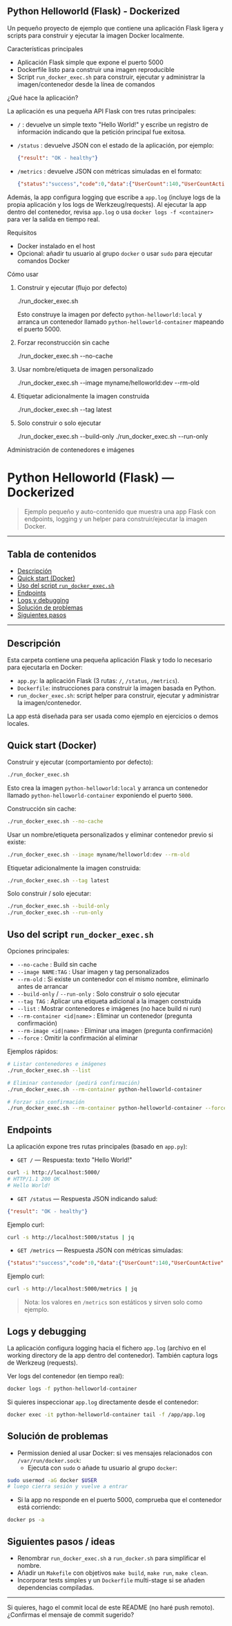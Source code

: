 ## Python Helloworld (Flask) - Dockerized

Un pequeño proyecto de ejemplo que contiene una aplicación Flask ligera y scripts para construir y ejecutar la imagen Docker localmente.

Características principales
- Aplicación Flask simple que expone el puerto 5000
- Dockerfile listo para construir una imagen reproducible
- Script `run_docker_exec.sh` para construir, ejecutar y administrar la imagen/contenedor desde la línea de comandos

¿Qué hace la aplicación?

La aplicación es una pequeña API Flask con tres rutas principales:

- `/` : devuelve un simple texto "Hello World!" y escribe un registro de información indicando que la petición principal fue exitosa.

- `/status` : devuelve JSON con el estado de la aplicación, por ejemplo:

  ```json
  {"result": "OK - healthy"}
  ```

- `/metrics` : devuelve JSON con métricas simuladas en el formato:

  ```json
  {"status":"success","code":0,"data":{"UserCount":140,"UserCountActive":23}}
  ```

Además, la app configura logging que escribe a `app.log` (incluye logs de la propia aplicación y los logs de Werkzeug/requests). Al ejecutar la app dentro del contenedor, revisa `app.log` o usa `docker logs -f <container>` para ver la salida en tiempo real.

Requisitos
- Docker instalado en el host
- Opcional: añadir tu usuario al grupo `docker` o usar `sudo` para ejecutar comandos Docker

Cómo usar

1) Construir y ejecutar (flujo por defecto)

   ./run_docker_exec.sh

   Esto construye la imagen por defecto `python-helloworld:local` y arranca un contenedor llamado `python-helloworld-container` mapeando el puerto 5000.

2) Forzar reconstrucción sin cache

   ./run_docker_exec.sh --no-cache

3) Usar nombre/etiqueta de imagen personalizado

   ./run_docker_exec.sh --image myname/helloworld:dev --rm-old

4) Etiquetar adicionalmente la imagen construida

   ./run_docker_exec.sh --tag latest

5) Solo construir o solo ejecutar

   ./run_docker_exec.sh --build-only
   ./run_docker_exec.sh --run-only

Administración de contenedores e imágenes

# Python Helloworld (Flask) — Dockerized

> Ejemplo pequeño y auto-contenido que muestra una app Flask con endpoints, logging y un helper para construir/ejecutar la imagen Docker.

---

## Tabla de contenidos

- [Descripción](#descripción)
- [Quick start (Docker)](#quick-start-docker)
- [Uso del script `run_docker_exec.sh`](#uso-del-script-rundocker_execsh)
- [Endpoints](#endpoints)
- [Logs y debugging](#logs-y-debugging)
- [Solución de problemas](#solución-de-problemas)
- [Siguientes pasos](#siguientes-pasos)

---

## Descripción

Esta carpeta contiene una pequeña aplicación Flask y todo lo necesario para ejecutarla en Docker:

- `app.py`: la aplicación Flask (3 rutas: `/`, `/status`, `/metrics`).
- `Dockerfile`: instrucciones para construir la imagen basada en Python.
- `run_docker_exec.sh`: script helper para construir, ejecutar y administrar la imagen/contenedor.

La app está diseñada para ser usada como ejemplo en ejercicios o demos locales.

## Quick start (Docker)

Construir y ejecutar (comportamiento por defecto):

```bash
./run_docker_exec.sh
```

Esto crea la imagen `python-helloworld:local` y arranca un contenedor llamado `python-helloworld-container` exponiendo el puerto `5000`.

Construcción sin cache:

```bash
./run_docker_exec.sh --no-cache
```

Usar un nombre/etiqueta personalizados y eliminar contenedor previo si existe:

```bash
./run_docker_exec.sh --image myname/helloworld:dev --rm-old
```

Etiquetar adicionalmente la imagen construida:

```bash
./run_docker_exec.sh --tag latest
```

Solo construir / solo ejecutar:

```bash
./run_docker_exec.sh --build-only
./run_docker_exec.sh --run-only
```

## Uso del script `run_docker_exec.sh`

Opciones principales:

- `--no-cache` : Build sin cache
- `--image NAME:TAG` : Usar imagen y tag personalizados
- `--rm-old` : Si existe un contenedor con el mismo nombre, eliminarlo antes de arrancar
- `--build-only` / `--run-only` : Solo construir o solo ejecutar
- `--tag TAG` : Aplicar una etiqueta adicional a la imagen construida
- `--list` : Mostrar contenedores e imágenes (no hace build ni run)
- `--rm-container <id|name>` : Eliminar un contenedor (pregunta confirmación)
- `--rm-image <id|name>` : Eliminar una imagen (pregunta confirmación)
- `--force` : Omitir la confirmación al eliminar

Ejemplos rápidos:

```bash
# Listar contenedores e imágenes
./run_docker_exec.sh --list

# Eliminar contenedor (pedirá confirmación)
./run_docker_exec.sh --rm-container python-helloworld-container

# Forzar sin confirmación
./run_docker_exec.sh --rm-container python-helloworld-container --force
```

## Endpoints

La aplicación expone tres rutas principales (basado en `app.py`):

- `GET /` — Respuesta: texto "Hello World!"

```bash
curl -i http://localhost:5000/
# HTTP/1.1 200 OK
# Hello World!
```

- `GET /status` — Respuesta JSON indicando salud:

```json
{"result": "OK - healthy"}
```

Ejemplo curl:

```bash
curl -s http://localhost:5000/status | jq
```

- `GET /metrics` — Respuesta JSON con métricas simuladas:

```json
{"status":"success","code":0,"data":{"UserCount":140,"UserCountActive":23}}
```

Ejemplo curl:

```bash
curl -s http://localhost:5000/metrics | jq
```

> Nota: los valores en `/metrics` son estáticos y sirven solo como ejemplo.

## Logs y debugging

La aplicación configura logging hacia el fichero `app.log` (archivo en el working directory de la app dentro del contenedor). También captura logs de Werkzeug (requests).

Ver logs del contenedor (en tiempo real):

```bash
docker logs -f python-helloworld-container
```

Si quieres inspeccionar `app.log` directamente desde el contenedor:

```bash
docker exec -it python-helloworld-container tail -f /app/app.log
```

## Solución de problemas

- Permission denied al usar Docker: si ves mensajes relacionados con `/var/run/docker.sock`:
  - Ejecuta con `sudo` o añade tu usuario al grupo `docker`:

```bash
sudo usermod -aG docker $USER
# luego cierra sesión y vuelve a entrar
```

- Si la app no responde en el puerto 5000, comprueba que el contenedor está corriendo:

```bash
docker ps -a
```

## Siguientes pasos / ideas

- Renombrar `run_docker_exec.sh` a `run_docker.sh` para simplificar el nombre.
- Añadir un `Makefile` con objetivos `make build`, `make run`, `make clean`.
- Incorporar tests simples y un `Dockerfile` multi-stage si se añaden dependencias compiladas.

---

Si quieres, hago el commit local de este README (no haré push remoto). ¿Confirmas el mensaje de commit sugerido?
